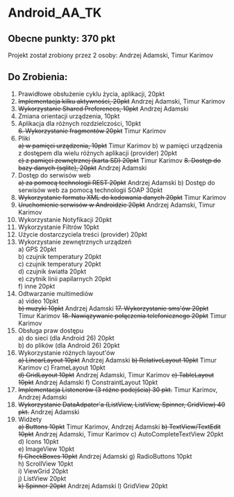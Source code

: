 # Android_AA_TK

## Obecne punkty: 370 pkt
Projekt został zrobiony przez 2 osoby: Andrzej Adamski, Timur Karimov
## Do Zrobienia:


1. Prawidłowe obsłużenie cyklu życia, aplikacji, 20pkt  
2. ~~Implementacja kilku aktywności, 20pkt~~  Andrzej Adamski, Timur Karimov
3. ~~Wykorzystanie Shared Preferences, 10pkt~~  Andrzej Adamski
4. Zmiana orientacji urządzenia, 10pkt  
5. Aplikacja dla różnych rozdzielczości, 10pkt  
~~6. Wykorzystanie fragmentów 20pkt~~  Timur Karimov
7. Pliki  
~~a) w pamięci urządzenia, 10pkt~~  Timur Karimov
b) w pamięci urządzenia z dostępem dla wielu różnych aplikacji (provider) 20pkt  
~~c) z pamięci zewnętrznej (karta SD) 20pkt~~  Timur Karimov
~~8. Dostęp do bazy danych (sqlite), 20pkt~~  Andrzej Adamski
9. Dostęp do serwisów web  
~~a) za pomocą technologii REST 20pkt~~  Andrzej Adamski
b) Dostęp do serwisów web za pomocą technologii SOAP 30pkt  
10. ~~Wykorzystanie formatu XML do kodowania danych 20pkt~~ Timur Karimov
11. ~~Uruchomienie serwisów w Androidzie 20pkt~~  Andrzej Adamski, Timur Karimov
12. Wykorzystanie Notyfikacji 20pkt  
13. Wykorzystanie Filtrów 10pkt  
14. Użycie dostarczyciela treści (provider) 20pkt  
15. Wykorzystanie zewnętrznych urządzeń  
a) GPS 20pkt  
b) czujnik temperatury 20pkt  
c) czujnik temperatury 20pkt  
d) czujnik światła 20pkt  
e) czytnik linii papilarnych 20pkt  
f) inne 20pkt  
16. Odtwarzanie multimediów  
a) video 10pkt  
~~b) muzyki 10pkt~~ Andrzej Adamski
~~17. Wykorzystanie sms'ów 20pkt~~ Timur Karimov
~~18. Nawiązywanie połączenia telefonicznego 20pkt~~ Timur Karimov
19. Obsługa praw dostępu  
a) do sieci (dla Android 26) 20pkt  
b) do plików (dla Android 26) 20pkt  
20. Wykorzystanie różnych layout'ów  
~~a) LinearLayout 10pkt~~ Andrzej Adamski
~~b) RelativeLayout 10pkt~~ Timur Karimov
c) FrameLayout 10pkt  
~~d) GridLayout 10pkt~~  Andrzej Adamski, Timur Karimov
~~e) TableLayout 10pkt~~  Andrzej Adamski
f) ConstraintLayout 10pkt  
21. ~~Implementacja Listenerów (3 różne podejścia) 30 pkt.~~ Timur Karimov, Andrzej Adamski
22. ~~Wykorzystanie DataAdpater'a (ListView, ListView, Spinner, GridView) 40 pkt.~~  Andrzej Adamski
23. Widżety  
~~a) Buttons 10pkt~~  Timur Karimov, Andrzej Adamski
~~b) TextView/TextEdit 10pkt~~  Andrzej Adamski, Timur Karimov
c) AutoCompleteTextView 20pkt  
d) Icons 10pkt  
e) ImageView 10pkt  
~~f) CheckBoxes 10pkt~~  Andrzej Adamski
g) RadioButtons 10pkt  
h) ScrollView 10pkt  
i) ViewGrid 20pkt  
j) ListView 20pkt  
~~k) Spinner 20pkt~~  Andrzej Adamski
l) GridView 20pkt  
